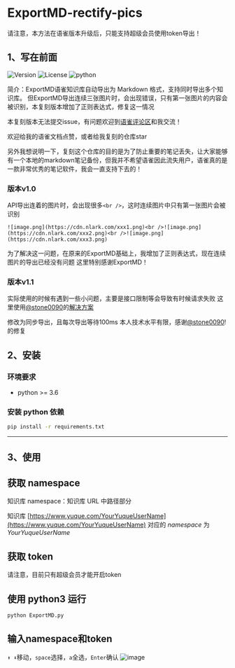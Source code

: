 # ExportMD-rectify-pics
请注意，本方法在语雀版本升级后，只能支持超级会员使用token导出！

## 1、写在前面
![Version](https://img.shields.io/badge/Version-1.0.0-blue) ![License](https://img.shields.io/badge/license-MIT-yellow) ![python](https://img.shields.io/badge/python->=3.6-orange)

简介：ExportMD语雀知识库自动导出为 Markdown 格式，支持同时导出多个知识库。
但ExportMD导出连续三张图片时，会出现错误，只有第一张图片的内容会被识别，本复刻版本增加了正则表达式，修复这一情况

本复刻版本无法提交issue，有问题欢迎到[语雀评论区](https://www.yuque.com/duzh929/blog/ocffqg)和我交流！  

欢迎给我的语雀文档点赞，或者给我复刻的仓库star  

另外我想说明一下，复刻这个仓库的目的是为了防止重要的笔记丢失，让大家能够有一个本地的markdown笔记备份，但我并不希望语雀因此流失用户，语雀真的是一款非常优秀的笔记软件，我会一直支持下去的！


### 版本v1.0
API导出连着的图片时，会出现很多`<br />`，这时连续图片中只有第一张图片会被识别
```
![image.png](https://cdn.nlark.com/xxx1.png)<br />![image.png](https://cdn.nlark.com/xxx2.png)<br />![image.png](https://cdn.nlark.com/xxx3.png)

```
为了解决这一问题，在原来的ExportMD基础上，我增加了正则表达式，现在连续图片的导出已经没有问题
这里特别感谢ExportMD！
### 版本v1.1
实际使用的时候有遇到一些小问题，主要是接口限制等会导致有时候请求失败
这里使用[@stone0090](https://github.com/stone0090/ExportMD-rectify-pics)的[解决方案](https://github.com/stone0090/ExportMD-rectify-pics/blob/bf2b79ef0afaffcad78253cafa1760f45359623e/ExportMD.py#L198 )


修改为同步导出，且每次导出等待100ms
本人技术水平有限，感谢[@stone0090](https://github.com/stone0090/ExportMD-rectify-pics)!的修复


## 2、安装
### 环境要求
 - python >= 3.6

### 安装 python 依赖
```bash
pip install -r requirements.txt
```
---

## 3、使用

## 获取 namespace
知识库 namespace：知识库 URL 中路径部分

知识库 [https://www.yuque.com/YourYuqueUserName](https://www.yuque.com/YourYuqueUserName)  对应的 *namespace* 为 *YourYuqueUserName*

## 获取 token
请注意，目前只有超级会员才能开启token


## 使用 python3 运行
```bash
python ExportMD.py
```
## 输入namespace和token
`⬆ ⬇`移动，`space`选择，`a`全选，`Enter`确认
![image](https://user-images.githubusercontent.com/61380549/162611337-9b2f875f-6cf0-47d6-87ba-6aa6a7f5efef.png)

